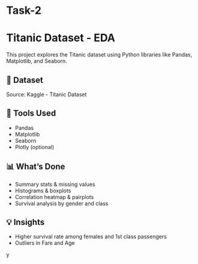# Task-2
# Titanic Dataset - EDA

This project explores the Titanic dataset using Python libraries like Pandas, Matplotlib, and Seaborn.

## 📁 Dataset
Source: Kaggle - Titanic Dataset

## 🔧 Tools Used
- Pandas
- Matplotlib
- Seaborn
- Plotly (optional)

## 📊 What’s Done
- Summary stats & missing values
- Histograms & boxplots
- Correlation heatmap & pairplots
- Survival analysis by gender and class

## 💡 Insights
- Higher survival rate among females and 1st class passengers
- Outliers in Fare and Age

y
